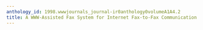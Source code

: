 ```yaml
---
anthology_id: 1998.wwwjournals_journal-ir0anthology0volumeA1A4.2
title: A WWW-Assisted Fax System for Internet Fax-to-Fax Communication
---
```

